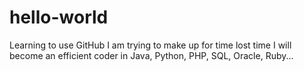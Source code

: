 # hello-world
  Learning to use GitHub
I am trying to make up for time lost time
I will become an efficient coder in Java, Python, PHP, SQL, Oracle, Ruby...

